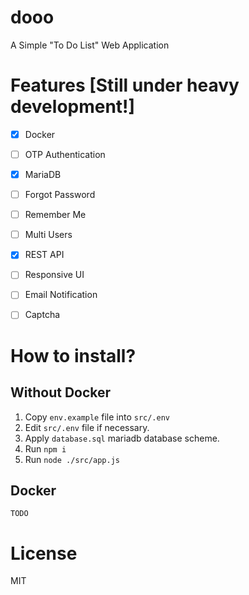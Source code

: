 # dooo
A Simple "To Do List" Web Application


# Features [Still under heavy development!]
- [x] Docker
- [ ] OTP Authentication
- [x] MariaDB
- [ ] Forgot Password
- [ ] Remember Me
- [ ] Multi Users
- [x] REST API
- [ ] Responsive UI
- [ ] Email Notification
- [ ] Captcha


# How to install?

## Without Docker
1. Copy `env.example` file into `src/.env`
2. Edit `src/.env` file if necessary.
3. Apply `database.sql` mariadb database scheme.
4. Run `npm i`
5. Run `node ./src/app.js`


## Docker
```
TODO
```


# License
MIT
